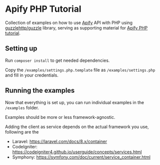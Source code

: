 # Apify PHP Tutorial

Collection of examples on how to use [Apify](https://www.apify.com) API with PHP using [guzzlehttp/guzzle](https://github.com/guzzle/guzzle) library, serving as supporting material for [Apify PHP tutorial](TODO:LINK).

## Setting up

Run `composer install` to get needed dependencies.

Copy the `/examples/settings.php.template` file as `/examples/settings.php` and fill in your credentials.

## Running the examples

Now that everything is set up, you can run individual examples in the `/examples` folder.

Examples should be more or less framework-agnostic.

Adding the client as service depends on the actual framework you use, following are the 

 - Laravel: https://laravel.com/docs/8.x/container
 - CodeIgniter: https://codeigniter4.github.io/userguide/concepts/services.html
 - Symphony: https://symfony.com/doc/current/service_container.html